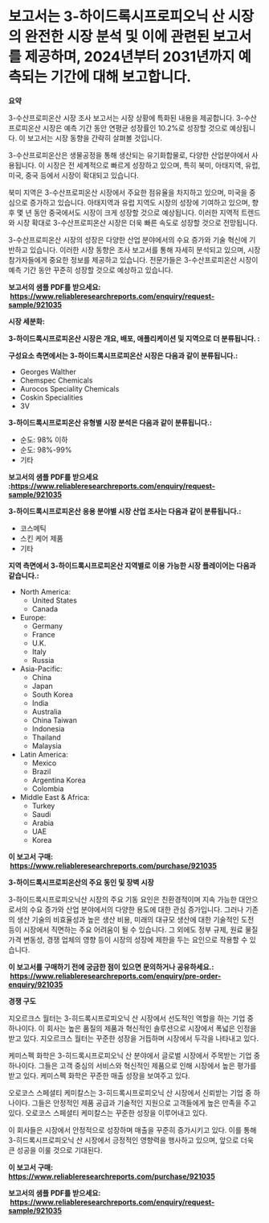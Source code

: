 <p><h1>보고서는 3-하이드록시프로피오닉 산 시장의 완전한 시장 분석 및 이에 관련된 보고서를 제공하며, 2024년부터 2031년까지 예측되는 기간에 대해 보고합니다.</h1></p><p><strong>요약</strong></p>
<p><p>3-수산프로피온산 시장 조사 보고서는 시장 상황에 특화된 내용을 제공합니다. 3-수산프로피온산 시장은 예측 기간 동안 연평균 성장률인 10.2%로 성장할 것으로 예상됩니다. 이 보고서는 시장 동향을 간략히 살펴볼 것입니다.</p><p>3-수산프로피온산은 생물공정을 통해 생산되는 유기화합물로, 다양한 산업분야에서 사용됩니다. 이 시장은 전 세계적으로 빠르게 성장하고 있으며, 특히 북미, 아태지역, 유럽, 미국, 중국 등에서 시장이 확대되고 있습니다.</p><p>북미 지역은 3-수산프로피온산 시장에서 주요한 점유율을 차지하고 있으며, 미국을 중심으로 증가하고 있습니다. 아태지역과 유럽 지역도 시장의 성장에 기여하고 있으며, 향후 몇 년 동안 중국에서도 시장이 크게 성장할 것으로 예상됩니다. 이러한 지역적 트렌드와 시장 확대로 3-수산프로피온산 시장은 더욱 빠른 속도로 성장할 것으로 전망됩니다.</p><p>3-수산프로피온산 시장의 성장은 다양한 산업 분야에서의 수요 증가와 기술 혁신에 기반하고 있습니다. 이러한 시장 동향은 조사 보고서를 통해 자세히 분석되고 있으며, 시장 참가자들에게 중요한 정보를 제공하고 있습니다. 전문가들은 3-수산프로피온산 시장이 예측 기간 동안 꾸준히 성장할 것으로 예상하고 있습니다.</p></p>
<p><strong>보고서의 샘플 PDF를 받으세요: &nbsp;<a href="https://www.reliableresearchreports.com/enquiry/request-sample/921035">https://www.reliableresearchreports.com/enquiry/request-sample/921035</a></strong></p>
<p><strong>시장 세분화:</strong></p>
<p><strong> 3-하이드록시프로피온산 시장은 개요, 배포, 애플리케이션 및 지역으로 더 분류됩니다. :</strong></p>
<p><strong>구성요소 측면에서는 3-하이드록시프로피온산 시장은 다음과 같이 분류됩니다.:</strong></p>
<p><ul><li>Georges Walther</li><li>Chemspec Chemicals</li><li>Aurocos Speciality Chemicals</li><li>Coskin Specialities</li><li>3V</li></ul></p>
<p><strong> 3-하이드록시프로피온산 유형별 시장 분석은 다음과 같이 분류됩니다.:</strong></p>
<p><ul><li>순도: 98% 이하</li><li>순도: 98%-99%</li><li>기타</li></ul></p>
<p><strong>보고서의 샘플 PDF를 받으세요 :<a href="https://www.reliableresearchreports.com/enquiry/request-sample/921035">https://www.reliableresearchreports.com/enquiry/request-sample/921035</a></strong></p>
<p><strong> 3-하이드록시프로피온산 응용 분야별 시장 산업 조사는 다음과 같이 분류됩니다.:</strong></p>
<p><ul><li>코스메틱</li><li>스킨 케어 제품</li><li>기타</li></ul></p>
<p><strong>지역 측면에서 3-하이드록시프로피온산 지역별로 이용 가능한 시장 플레이어는 다음과 같습니다.:</strong></p>
<p><ul>
    <li>
        North America:
        <ul>
            <li>United States</li>
            <li>Canada</li>
        </ul>
    </li>
    <li>
        Europe:
        <ul>
            <li>Germany</li>
            <li>France</li>
            <li>U.K.</li>
            <li>Italy</li>
            <li>Russia</li>
        </ul>
    </li>
    <li>
        Asia-Pacific:
        <ul>
            <li>China</li>
            <li>Japan</li>
            <li>South Korea</li>
            <li>India</li>
            <li>Australia</li>
            <li>China Taiwan</li>
            <li>Indonesia</li>
            <li>Thailand</li>
            <li>Malaysia</li>
        </ul>
    </li>
    <li>
        Latin America:
        <ul>
            <li>Mexico</li>
            <li>Brazil</li>
            <li>Argentina Korea</li>
            <li>Colombia</li>
        </ul>
    </li>
    <li>
        Middle East & Africa:
        <ul>
            <li>Turkey</li>
            <li>Saudi</li>
            <li>Arabia</li>
            <li>UAE</li>
            <li>Korea</li>
        </ul>
    </li>
    </ul></p>
<p><strong>이 보고서 구매: &nbsp;<a href="https://www.reliableresearchreports.com/purchase/921035">https://www.reliableresearchreports.com/purchase/921035</a></strong></p>
<p><strong>3-하이드록시프로피온산의 주요 동인 및 장벽 시장</strong></p>
<p><p>3-하이드록시프로피오닉산 시장의 주요 기동 요인은 친환경적이며 지속 가능한 대안으로서의 수요 증가와 산업 분야에서의 다양한 용도에 대한 관심 증가입니다. 그러나 기존의 생산 기술의 비효율성과 높은 생산 비용, 미래의 대규모 생산에 대한 기술적인 도전 등이 시장에서 직면하는 주요 어려움이 될 수 있습니다. 그 외에도 정부 규제, 원료 물질 가격 변동성, 경쟁 업체의 영향 등이 시장의 성장에 제한을 두는 요인으로 작용할 수 있습니다.</p></p>
<p><strong>이 보고서를 구매하기 전에 궁금한 점이 있으면 문의하거나 공유하세요.: &nbsp;<a href="https://www.reliableresearchreports.com/enquiry/pre-order-enquiry/921035">https://www.reliableresearchreports.com/enquiry/pre-order-enquiry/921035</a></strong></p>
<p><strong>경쟁 구도</strong></p>
<p><p>지오르크스 월터는 3-히드록시프로피오닉 산 시장에서 선도적인 역할을 하는 기업 중 하나이다. 이 회사는 높은 품질의 제품과 혁신적인 솔루션으로 시장에서 폭넓은 인정을 받고 있다. 지오르크스 월터는 꾸준한 성장을 거듭하며 시장에서 두각을 나타내고 있다.</p><p>케미스펙 화학은 3-히드록시프로피오닉 산 분야에서 글로벌 시장에서 주목받는 기업 중 하나이다. 그들은 고객 중심의 서비스와 혁신적인 제품으로 인해 시장에서 높은 평가를 받고 있다. 케미스펙 화학은 꾸준한 매출 성장을 보여주고 있다.</p><p>오로코스 스페셜티 케미칼스는 3-히드록시프로피오닉 산 시장에서 신뢰받는 기업 중 하나이다. 그들은 안정적인 제품 공급과 기술적인 지원으로 고객들에게 높은 만족을 주고 있다. 오로코스 스페셜티 케미칼스는 꾸준한 성장을 이루어내고 있다.</p><p>이 회사들은 시장에서 안정적으로 성장하며 매출을 꾸준히 증가시키고 있다. 이를 통해 3-히드록시프로피오닉 산 시장에서 긍정적인 영향력을 행사하고 있으며, 앞으로 더욱 큰 성공을 이룰 것으로 기대된다.</p></p>
<p><strong>이 보고서 구매: &nbsp; <a href="https://www.reliableresearchreports.com/purchase/921035">https://www.reliableresearchreports.com/purchase/921035</a></strong></p>
<p><strong>보고서의 샘플 PDF를 받으세요: &nbsp;<a href="https://www.reliableresearchreports.com/enquiry/request-sample/921035">https://www.reliableresearchreports.com/enquiry/request-sample/921035</a></strong><strong></strong></p>
<p>&nbsp;</p>
